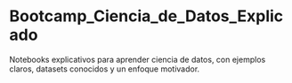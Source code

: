 # Bootcamp_Ciencia_de_Datos_Explicado
Notebooks explicativos para aprender ciencia de datos, con ejemplos claros, datasets conocidos y un enfoque motivador.
